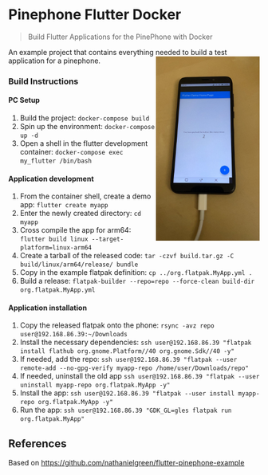 # Pinephone Flutter Docker

> Build Flutter Applications for the PinePhone with Docker

An example project that contains everything needed to build a test application for a pinephone.  <img src="https://raw.githubusercontent.com/dretay/pinephone_flutter_docker/master/screenshot.jpeg" align="right" width="208">

### Build Instructions ###
#### PC Setup
1. Build the project: `docker-compose build`
2. Spin up the environment: `docker-compose up -d`
3. Open a shell in the flutter development container: `docker-compose exec my_flutter /bin/bash`

#### Application development
1. From the container shell, create a demo app: `flutter create myapp`
2. Enter the newly created directory: `cd myapp`
3. Cross compile the app for arm64: `flutter build linux --target-platform=linux-arm64`
4. Create a tarball of the released code: `tar -czvf build.tar.gz -C build/linux/arm64/release/ bundle`
5. Copy in the example flatpak definition: `cp ../org.flatpak.MyApp.yml .`
6. Build a release: `flatpak-builder --repo=repo --force-clean build-dir org.flatpak.MyApp.yml`

#### Application installation
1. Copy the released flatpak onto the phone: `rsync -avz repo user@192.168.86.39:~/Downloads`
2. Install the necessary dependencies: `ssh user@192.168.86.39 "flatpak install flathub org.gnome.Platform//40 org.gnome.Sdk//40 -y"`
3. If needed, add the repo: `ssh user@192.168.86.39 "flatpak --user remote-add --no-gpg-verify myapp-repo /home/user/Downloads/repo"`
4. If needed, uninstall the old app `ssh user@192.168.86.39 "flatpak --user uninstall myapp-repo org.flatpak.MyApp -y"`
5. Install the app: `ssh user@192.168.86.39 "flatpak --user install myapp-repo org.flatpak.MyApp -y"`
6. Run the app: `ssh user@192.168.86.39 "GDK_GL=gles flatpak run  org.flatpak.MyApp"`


## References
Based on https://github.com/nathanielgreen/flutter-pinephone-example
